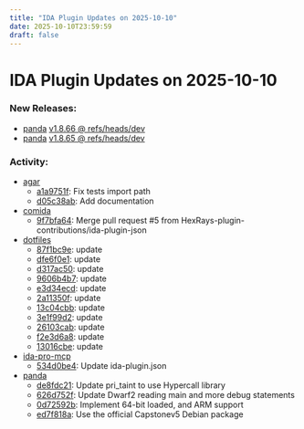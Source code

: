 ```yaml
---
title: "IDA Plugin Updates on 2025-10-10"
date: 2025-10-10T23:59:59
draft: false
---
```


# IDA Plugin Updates on 2025-10-10

### New Releases:
  - [panda](https://github.com/panda-re/panda) [v1.8.66 @ refs/heads/dev](https://github.com/panda-re/panda/releases/tag/v1.8.66)
  - [panda](https://github.com/panda-re/panda) [v1.8.65 @ refs/heads/dev](https://github.com/panda-re/panda/releases/tag/v1.8.65)

### Activity:
  - [agar](https://github.com/junron/agar)
    - [a1a9751f](https://github.com/junron/agar/commit/a1a9751f2c9e905dfafc34ebb5d268808bc9b203): Fix tests import path
    - [d05c38ab](https://github.com/junron/agar/commit/d05c38ab5ca203a917b85b971348de62d71d9358): Add documentation
  - [comida](https://github.com/airbus-cert/comida)
    - [9f7bfa64](https://github.com/airbus-cert/comida/commit/9f7bfa647ec31b5b89dcf0b5568582ed494e2c2b): Merge pull request #5 from HexRays-plugin-contributions/ida-plugin-json
  - [dotfiles](https://github.com/RioKato/dotfiles)
    - [87f1bc9e](https://github.com/RioKato/dotfiles/commit/87f1bc9efa144adf73a970e1ed69739811ed966f): update
    - [dfe6f0e1](https://github.com/RioKato/dotfiles/commit/dfe6f0e1a91db12723f7d54ad78fa87e1ae3e401): update
    - [d317ac50](https://github.com/RioKato/dotfiles/commit/d317ac50a6b6696b83fb983dc6a47e1be0967816): update
    - [9606b4b7](https://github.com/RioKato/dotfiles/commit/9606b4b7ca79af1faeee03338db8d17f4702d066): update
    - [e3d34ecd](https://github.com/RioKato/dotfiles/commit/e3d34ecd6273276e40ab5b3632fdd49ec1235ac4): update
    - [2a11350f](https://github.com/RioKato/dotfiles/commit/2a11350f57ccf483230c6adfddcb8e0a41b79f45): update
    - [13c04cbb](https://github.com/RioKato/dotfiles/commit/13c04cbb71e01123e0b4c540bb8fae582cd57fae): update
    - [3e1f99d2](https://github.com/RioKato/dotfiles/commit/3e1f99d27ce93a5fef6840a52353d160f0e68d4f): update
    - [26103cab](https://github.com/RioKato/dotfiles/commit/26103cabce53f997a344c0741d33a793a5235631): update
    - [f2e3d6a8](https://github.com/RioKato/dotfiles/commit/f2e3d6a88221a0aff16a3329163b15d04d69abb8): update
    - [13016cbe](https://github.com/RioKato/dotfiles/commit/13016cbef8ad1db9cd92a0a84da24c945d1f2569): update
  - [ida-pro-mcp](https://github.com/mrexodia/ida-pro-mcp)
    - [534d0be4](https://github.com/mrexodia/ida-pro-mcp/commit/534d0be4bcb1aa0878e5b8c7437b8de3400f4105): Update ida-plugin.json
  - [panda](https://github.com/panda-re/panda)
    - [de8fdc21](https://github.com/panda-re/panda/commit/de8fdc213d4f88235500704f8e31e5e522f5246f): Update pri_taint to use Hypercall library
    - [626d752f](https://github.com/panda-re/panda/commit/626d752fcd1a72a320abd397c0176d972608ab77): Update Dwarf2 reading main and more debug statements
    - [0d72592b](https://github.com/panda-re/panda/commit/0d72592bb18c1ebe4d7f55910f031e47cc8bef52): Implement 64-bit loaded, and ARM support
    - [ed7f818a](https://github.com/panda-re/panda/commit/ed7f818a8594c2257e0b4d1c55d56f9b1ae6bc6e): Use the official Capstonev5 Debian package
